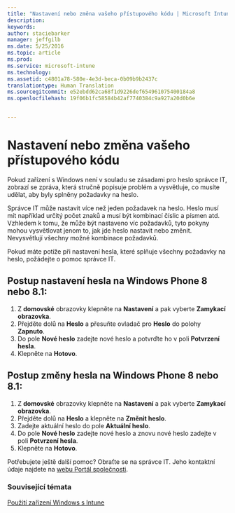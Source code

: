 ```yaml
---
title: "Nastavení nebo změna vašeho přístupového kódu | Microsoft Intune"
description: 
keywords: 
author: staciebarker
manager: jeffgilb
ms.date: 5/25/2016
ms.topic: article
ms.prod: 
ms.service: microsoft-intune
ms.technology: 
ms.assetid: c4801a78-580e-4e3d-beca-0b09b9b2437c
translationtype: Human Translation
ms.sourcegitcommit: e52ebdd62ca68f1d9226def654961075400184a8
ms.openlocfilehash: 19f06b1fc58584b42af7740384c9a927a20d0b6e


---
```


# Nastavení nebo změna vašeho přístupového kódu

Pokud zařízení s Windows není v souladu se zásadami pro heslo správce IT, zobrazí se zpráva, která stručně popisuje problém a vysvětluje, co musíte udělat, aby byly splněny požadavky na heslo.

Správce IT může nastavit více než jeden požadavek na heslo. Heslo musí mít například určitý počet znaků a musí být kombinací číslic a písmen atd. Vzhledem k tomu, že může být nastaveno víc požadavků, tyto pokyny mohou vysvětlovat jenom to, jak jde heslo nastavit nebo změnit. Nevysvětlují všechny možné kombinace požadavků. 

Pokud máte potíže při nastavení hesla, které splňuje všechny požadavky na heslo, požádejte o pomoc správce IT.

## Postup nastavení hesla na Windows Phone 8 nebo 8.1:

1. Z **domovské** obrazovky klepněte na **Nastavení** a pak vyberte **Zamykací obrazovka**.
2. Přejděte dolů na **Heslo** a přesuňte ovladač pro **Heslo** do polohy **Zapnuto**.
3. Do pole **Nové heslo** zadejte nové heslo a potvrďte ho v poli **Potvrzení hesla**. 
4. Klepněte na **Hotovo**.

## Postup změny hesla na Windows Phone 8 nebo 8.1:

1. Z **domovské** obrazovky klepněte na **Nastavení** a pak vyberte **Zamykací obrazovka**.
2. Přejděte dolů na **Heslo** a klepněte na **Změnit heslo**.
3. Zadejte aktuální heslo do pole **Aktuální heslo**.
4. Do pole **Nové heslo** zadejte nové heslo a znovu nové heslo zadejte v poli **Potvrzení hesla**.
4. Klepněte na **Hotovo**.

Potřebujete ještě další pomoc? Obraťte se na správce IT. Jeho kontaktní údaje najdete na [webu Portál společnosti](http://portal.manage.microsoft.com).

### Související témata
[Použití zařízení Windows s Intune](using-your-windows-device-with-intune.md)


<!--HONumber=Jun16_HO4-->


